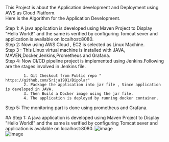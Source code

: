 This Project is about the Application development and Deployment using AWS as Cloud Platform.<br />
Here is the Algorithm for the Application Development.<br />


Step 1: A java application is developed using Maven Project to Display "Hello World!" and the same is verified by configuring Tomcat sever and application is available on localhost:8080.<br />
Step 2: Now using AWS Cloud , EC2 is selected as Linux Machine.<br />
Step 3 : This Linux virtual machine is installed with JAVA, MAVEN,Docker,Jenkins,Prometheus and Grafana.<br />
Step 4: Now CI/CD pipeline project is implemented using Jenkins.Following are the stages involved in Jenkins file.<br />

            1. Git Checkout from Public repo " https://github.com/Srija1991/Bipolar"
            2. Package the application into jar file , Since application is developed in JAVA.
            3. Then Build a Docker image using the jar file.
            4. The application is deployed by running docker container.
            
  Step 5: The monitoring part is done using prometheus and Grafana. 


#A Step 1: A java application is developed using Maven Project to Display "Hello World!" and the same is verified by configuring Tomcat sever and application is available on localhost:8080.
![image](https://github.com/Srija1991/Bipolar/assets/120301491/9bb67f90-45c6-4523-b9ac-175404b8a3d2)<br />
![image](https://github.com/Srija1991/Bipolar/assets/120301491/d36d3ec1-a514-4909-bc2c-e43bf381f920) <br />

